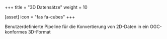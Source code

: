 +++
title = "3D Datensätze"
weight = 10

[asset]
  icon = "fas fa-cubes"
+++

Benutzerdefinierte Pipeline für die Konvertierung von 2D-Daten in ein OGC-konformes 3D-Format
